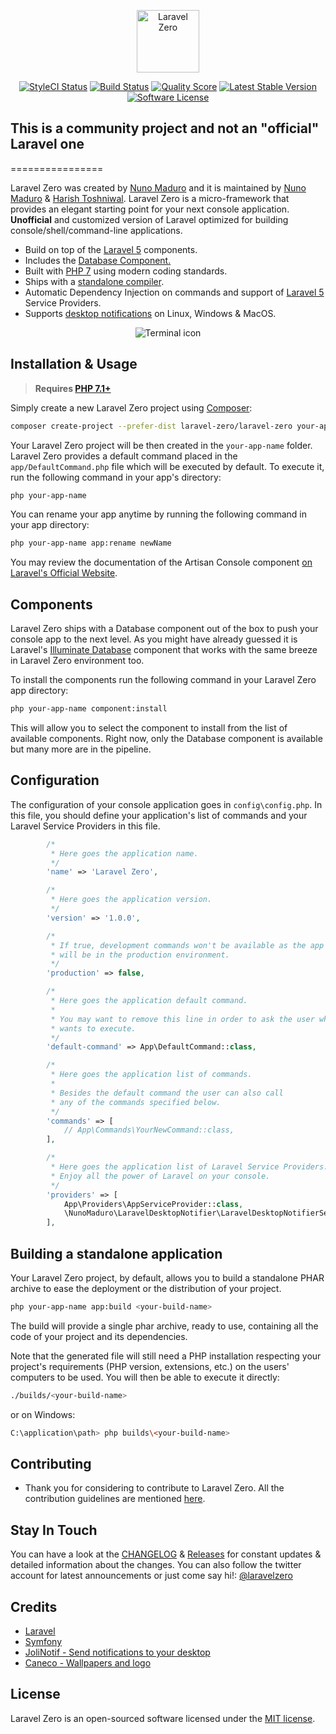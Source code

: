 <p align="center">
    <img title="Laravel Zero" height="100" src="https://raw.githubusercontent.com/laravel-zero/docs/master/images/logo/laravel-zero-readme.png" />
</p>
<p align="center">
  <a href="https://styleci.io/repos/96572957"><img src="https://styleci.io/repos/96572957/shield" alt="StyleCI Status"></img></a>
  <a href="https://travis-ci.org/laravel-zero/framework"><img src="https://img.shields.io/travis/laravel-zero/framework/stable.svg?style=flat-square" alt="Build Status"></img></a>
  <a href="https://scrutinizer-ci.com/g/laravel-zero/framework"><img src="https://img.shields.io/scrutinizer/g/laravel-zero/framework.svg?style=flat-square" alt="Quality Score"></img></a>
  <a href="https://packagist.org/packages/laravel-zero/framework"><img src="https://poser.pugx.org/laravel-zero/framework/v/stable.svg" alt="Latest Stable Version"></a>
  <a href="LICENSE"><img src="https://img.shields.io/badge/license-MIT-brightgreen.svg?style=flat-square" alt="Software License"></img></a>
</p>

## This is a community project and not an "official" Laravel one
================

Laravel Zero was created by [Nuno Maduro](https://github.com/nunomaduro) and it is maintained by [Nuno Maduro](https://github.com/nunomaduro) & [Harish Toshniwal](https://github.com/introwit). Laravel Zero is a micro-framework that provides an elegant starting point for your next console application.
**Unofficial** and customized version of Laravel optimized for building console/shell/command-line applications.

- Build on top of the [Laravel 5](https://laravel.com) components.
- Includes the [Database Component.](#components)
- Built with [PHP 7](https://php.net) using modern coding standards.
- Ships with a [standalone compiler](#build-a-standalone-application).
- Automatic Dependency Injection on commands and support of [Laravel 5](https://laravel.com) Service Providers.
- Supports [desktop notifications](https://github.com/laravel-zero/laravel-zero) on Linux, Windows & MacOS.

<p align="center">
    <img title="Terminal icon" src="https://raw.githubusercontent.com/laravel-zero/docs/master/images/code.png" />
</p>

## Installation & Usage

> **Requires [PHP 7.1+](https://php.net/releases/)**

Simply create a new Laravel Zero project using [Composer](https://getcomposer.org):

```bash
composer create-project --prefer-dist laravel-zero/laravel-zero your-app-name
```

Your Laravel Zero project will be then created in the `your-app-name` folder. Laravel Zero provides a default command placed in the `app/DefaultCommand.php` file which will be executed by default. To execute it, run the following command in your app's directory:

```bash
php your-app-name
```

You can rename your app anytime by running the following command in your app directory:

```sh
php your-app-name app:rename newName
```

You may review the documentation of the Artisan Console component [on Laravel's Official Website](https://laravel.com/docs/5.4/artisan).

<a href="components"></a>

## Components

Laravel Zero ships with a Database component out of the box to push your console app to the next level. As you might have already guessed it is Laravel's [Illuminate Database](https://github.com/illuminate/database) component that works with the same breeze in Laravel Zero environment too.

To install the components run the following command in your Laravel Zero app directory:

```sh
php your-app-name component:install
```

This will allow you to select the component to install from the list of available components. Right now, only the Database component is available but many more are in the pipeline.

<a name="configuration"></a>

## Configuration

The configuration of your console application goes in `config\config.php`. In this file, you should
define your application's list of commands and your Laravel Service Providers in this file.

```php
        /*
         * Here goes the application name.
         */
        'name' => 'Laravel Zero',

        /*
         * Here goes the application version.
         */
        'version' => '1.0.0',

        /*
         * If true, development commands won't be available as the app
         * will be in the production environment.
         */
        'production' => false,

        /*
         * Here goes the application default command.
         *
         * You may want to remove this line in order to ask the user what command he
         * wants to execute.
         */
        'default-command' => App\DefaultCommand::class,

        /*
         * Here goes the application list of commands.
         *
         * Besides the default command the user can also call
         * any of the commands specified below.
         */
        'commands' => [
            // App\Commands\YourNewCommand::class,
        ],

        /*
         * Here goes the application list of Laravel Service Providers.
         * Enjoy all the power of Laravel on your console.
         */
        'providers' => [
            App\Providers\AppServiceProvider::class,
            \NunoMaduro\LaravelDesktopNotifier\LaravelDesktopNotifierServiceProvider::class,
        ],
```

<a name="build-a-standalone-application"></a>
## Building a standalone application

Your Laravel Zero project, by default, allows you to build a standalone PHAR archive to ease the deployment or the distribution of your project.

```sh
php your-app-name app:build <your-build-name>
```

The build will provide a single phar archive, ready to use, containing all the code of your project and its dependencies.

Note that the generated file will still need a PHP installation respecting your project's requirements (PHP version, extensions, etc.) on the users' computers to be used. You will then be able to execute it directly:

```sh
./builds/<your-build-name>
```

or on Windows:

```sh
C:\application\path> php builds\<your-build-name>
```

## Contributing

- Thank you for considering to contribute to Laravel Zero. All the contribution guidelines are mentioned [here](CONTRIBUTING.md).

## Stay In Touch

You can have a look at the [CHANGELOG](CHANGELOG.md) & [Releases](https://github.com/laravel-zero/laravel-zero/releases) for constant updates & detailed information about the changes. You can also follow the twitter account for latest announcements or just come say hi!: [@laravelzero](https://twitter.com/laravelzero)

## Credits

- [Laravel](https://laravel.com)
- [Symfony](https://symfony.com)
- [JoliNotif - Send notifications to your desktop](https://github.com/jolicode/JoliNotif)
- [Caneco - Wallpapers and logo](https://github.com/caneco)

## License

Laravel Zero is an open-sourced software licensed under the [MIT license](LICENSE.md).
